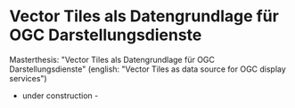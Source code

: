 # Vector Tiles als Datengrundlage für OGC Darstellungsdienste
Masterthesis: "Vector Tiles als Datengrundlage für OGC Darstellungsdienste" (english: "Vector Tiles as data source for OGC display services")

- under construction -
